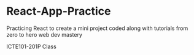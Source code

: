 # React-App-Practice
Practicing React to create a mini project coded along with tutorials from zero to hero web dev mastery

ICTE101-201P Class
